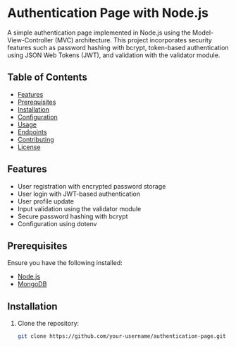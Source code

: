 # Authentication Page with Node.js

A simple authentication page implemented in Node.js using the Model-View-Controller (MVC) architecture. This project incorporates security features such as password hashing with bcrypt, token-based authentication using JSON Web Tokens (JWT), and validation with the validator module.

## Table of Contents

- [Features](#features)
- [Prerequisites](#prerequisites)
- [Installation](#installation)
- [Configuration](#configuration)
- [Usage](#usage)
- [Endpoints](#endpoints)
- [Contributing](#contributing)
- [License](#license)

## Features

- User registration with encrypted password storage
- User login with JWT-based authentication
- User profile update
- Input validation using the validator module
- Secure password hashing with bcrypt
- Configuration using dotenv

## Prerequisites

Ensure you have the following installed:

- [Node.js](https://nodejs.org/)
- [MongoDB](https://www.mongodb.com/try/download/community)

## Installation

1. Clone the repository:

   ```bash
   git clone https://github.com/your-username/authentication-page.git
